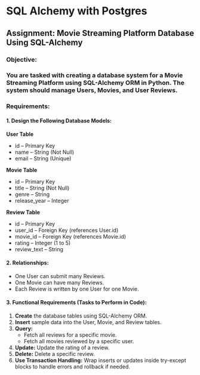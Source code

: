# SQL Alchemy with Postgres
## **Assignment:** Movie Streaming Platform Database Using SQL-Alchemy

### **Objective:**
### You are tasked with creating a database system for a Movie Streaming Platform using SQL-Alchemy ORM in Python. The system should manage Users, Movies, and User Reviews.


### **Requirements:**
#### **1. Design the Following Database Models:**
   
   **User Table**
   * id – Primary Key
   * name – String (Not Null)
   * email – String (Unique)
   
   **Movie Table**
   * id – Primary Key
   * title – String (Not Null)
   * genre – String
   * release_year – Integer
   
   
   **Review Table**
   * id – Primary Key
   * user_id – Foreign Key (references User.id)
   * movie_id – Foreign Key (references Movie.id)
   * rating – Integer (1 to 5)
   * review_text – String


#### **2. Relationships:**
   * One User can submit many Reviews.
   * One Movie can have many Reviews.
   * Each Review is written by one User for one Movie.


#### **3. Functional Requirements (Tasks to Perform in Code):**
   1. **Create** the database tables using SQL-Alchemy ORM.
   2. **Insert** sample data into the User, Movie, and Review tables.
   3. **Query:**
      * Fetch all reviews for a specific movie.
      * Fetch all movies reviewed by a specific user.
   4. **Update:** Update the rating of a review.
   5. **Delete:** Delete a specific review.
   6. **Use Transaction Handling:** Wrap inserts or updates inside try-except blocks to handle errors and rollback if needed.
